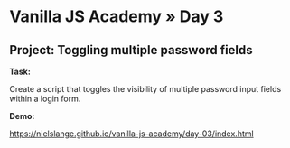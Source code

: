 # Vanilla JS Academy » Day 3

## Project: Toggling multiple password fields

**Task:**

Create a script that toggles the visibility of multiple password input fields within a login form.

**Demo:**

https://nielslange.github.io/vanilla-js-academy/day-03/index.html